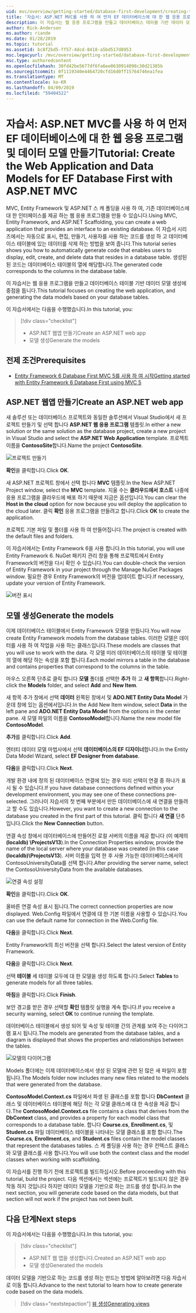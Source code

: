 ```yaml
---
uid: mvc/overview/getting-started/database-first-development/creating-the-web-application
title: '자습서: ASP.NET MVC를 사용 하 여 먼저 EF 데이터베이스에 대 한 웹 응용 프로그램 및 데이터 모델 만들기'
description: 이 자습서는 웹 응용 프로그램을 만들고 데이터베이스 테이블 기반 데이터 모델 생성에 중점을 둡니다.
author: Rick-Anderson
ms.author: riande
ms.date: 01/28/2019
ms.topic: tutorial
ms.assetid: bc8f2bd5-ff57-4dcd-8418-a5bd517d8953
msc.legacyurl: /mvc/overview/getting-started/database-first-development/creating-the-web-application
msc.type: authoredcontent
ms.openlocfilehash: 30fd42be5677df6fa6ee0630914098c30d21385b
ms.sourcegitcommit: 0f1119340e4464720cfd16d0ff15764746ea1fea
ms.translationtype: MT
ms.contentlocale: ko-KR
ms.lasthandoff: 04/09/2019
ms.locfileid: "59404522"
---
```

# <a name="tutorial-create-the-web-application-and-data-models-for-ef-database-first-with-aspnet-mvc"></a><span data-ttu-id="78f14-103">자습서: ASP.NET MVC를 사용 하 여 먼저 EF 데이터베이스에 대 한 웹 응용 프로그램 및 데이터 모델 만들기</span><span class="sxs-lookup"><span data-stu-id="78f14-103">Tutorial: Create the Web Application and Data Models for EF Database First with ASP.NET MVC</span></span>

 <span data-ttu-id="78f14-104">MVC, Entity Framework 및 ASP.NET 스 캐 폴딩을 사용 하 여, 기존 데이터베이스에 대 한 인터페이스를 제공 하는 웹 응용 프로그램을 만들 수 있습니다.</span><span class="sxs-lookup"><span data-stu-id="78f14-104">Using MVC, Entity Framework, and ASP.NET Scaffolding, you can create a web application that provides an interface to an existing database.</span></span> <span data-ttu-id="78f14-105">이 자습서 시리즈에서는 자동으로 표시, 편집, 만들기, 사용자를 사용 하는 코드를 생성 하 고 데이터베이스 테이블에 있는 데이터를 삭제 하는 방법을 보여 줍니다.</span><span class="sxs-lookup"><span data-stu-id="78f14-105">This tutorial series shows you how to automatically generate code that enables users to display, edit, create, and delete data that resides in a database table.</span></span> <span data-ttu-id="78f14-106">생성된 된 코드는 데이터베이스 테이블의 열에 해당합니다.</span><span class="sxs-lookup"><span data-stu-id="78f14-106">The generated code corresponds to the columns in the database table.</span></span>

<span data-ttu-id="78f14-107">이 자습서는 웹 응용 프로그램을 만들고 데이터베이스 테이블 기반 데이터 모델 생성에 중점을 둡니다.</span><span class="sxs-lookup"><span data-stu-id="78f14-107">This tutorial focuses on creating the web application, and generating the data models based on your database tables.</span></span>

<span data-ttu-id="78f14-108">이 자습서에서는 다음을 수행했습니다.</span><span class="sxs-lookup"><span data-stu-id="78f14-108">In this tutorial, you:</span></span>

> [!div class="checklist"]
> * <span data-ttu-id="78f14-109">ASP.NET 웹앱 만들기</span><span class="sxs-lookup"><span data-stu-id="78f14-109">Create an ASP.NET web app</span></span>
> * <span data-ttu-id="78f14-110">모델 생성</span><span class="sxs-lookup"><span data-stu-id="78f14-110">Generate the models</span></span>

## <a name="prerequisites"></a><span data-ttu-id="78f14-111">전제 조건</span><span class="sxs-lookup"><span data-stu-id="78f14-111">Prerequisites</span></span>

* [<span data-ttu-id="78f14-112">Entity Framework 6 Database First MVC 5를 사용 하 여 시작</span><span class="sxs-lookup"><span data-stu-id="78f14-112">Getting started with Entity Framework 6 Database First using MVC 5</span></span>](setting-up-database.md)

## <a name="create-an-aspnet-web-app"></a><span data-ttu-id="78f14-113">ASP.NET 웹앱 만들기</span><span class="sxs-lookup"><span data-stu-id="78f14-113">Create an ASP.NET web app</span></span>

<span data-ttu-id="78f14-114">새 솔루션 또는 데이터베이스 프로젝트와 동일한 솔루션에서 Visual Studio에서 새 프로젝트 만들기 및 선택 합니다 **ASP.NET 웹 응용 프로그램** 템플릿.</span><span class="sxs-lookup"><span data-stu-id="78f14-114">In either a new solution or the same solution as the database project, create a new project in Visual Studio and select the **ASP.NET Web Application** template.</span></span> <span data-ttu-id="78f14-115">프로젝트 이름을 **ContosoSite**합니다.</span><span class="sxs-lookup"><span data-stu-id="78f14-115">Name the project **ContosoSite**.</span></span>

![프로젝트 만들기](creating-the-web-application/_static/image1.png)

<span data-ttu-id="78f14-117">**확인**을 클릭합니다.</span><span class="sxs-lookup"><span data-stu-id="78f14-117">Click **OK**.</span></span>

<span data-ttu-id="78f14-118">새 ASP.NET 프로젝트 창에서 선택 합니다 **MVC** 템플릿.</span><span class="sxs-lookup"><span data-stu-id="78f14-118">In the New ASP.NET Project window, select the **MVC** template.</span></span> <span data-ttu-id="78f14-119">지울 수는 **클라우드에서 호스트** 나중에 응용 프로그램을 클라우드에 배포 하기 때문에 지금은 옵션입니다.</span><span class="sxs-lookup"><span data-stu-id="78f14-119">You can clear the **Host in the cloud** option for now because you will deploy the application to the cloud later.</span></span> <span data-ttu-id="78f14-120">클릭 **확인** 응용 프로그램을 만들려고 합니다.</span><span class="sxs-lookup"><span data-stu-id="78f14-120">Click **OK** to create the application.</span></span>

<span data-ttu-id="78f14-121">프로젝트 기본 파일 및 폴더를 사용 하 여 만들어집니다.</span><span class="sxs-lookup"><span data-stu-id="78f14-121">The project is created with the default files and folders.</span></span>

<span data-ttu-id="78f14-122">이 자습서에서는 Entity Framework 6을 사용 합니다.</span><span class="sxs-lookup"><span data-stu-id="78f14-122">In this tutorial, you will use Entity Framework 6.</span></span> <span data-ttu-id="78f14-123">NuGet 패키지 관리 창을 통해 프로젝트에서 Entity Framework의 버전을 다시 확인 수 있습니다.</span><span class="sxs-lookup"><span data-stu-id="78f14-123">You can double-check the version of Entity Framework in your project through the Manage NuGet Packages window.</span></span> <span data-ttu-id="78f14-124">필요한 경우 Entity Framework의 버전을 업데이트 합니다.</span><span class="sxs-lookup"><span data-stu-id="78f14-124">If necessary, update your version of Entity Framework.</span></span>

![버전 표시](creating-the-web-application/_static/image3.png)

## <a name="generate-the-models"></a><span data-ttu-id="78f14-126">모델 생성</span><span class="sxs-lookup"><span data-stu-id="78f14-126">Generate the models</span></span>

<span data-ttu-id="78f14-127">이제 데이터베이스 테이블에서 Entity Framework 모델을 만듭니다.</span><span class="sxs-lookup"><span data-stu-id="78f14-127">You will now create Entity Framework models from the database tables.</span></span> <span data-ttu-id="78f14-128">이러한 모델은 데이터를 사용 하 여 작업을 사용 하는 클래스입니다.</span><span class="sxs-lookup"><span data-stu-id="78f14-128">These models are classes that you will use to work with the data.</span></span> <span data-ttu-id="78f14-129">각 모델 미러 데이터베이스의 테이블 및 테이블의 열에 해당 하는 속성을 포함 합니다.</span><span class="sxs-lookup"><span data-stu-id="78f14-129">Each model mirrors a table in the database and contains properties that correspond to the columns in the table.</span></span>

<span data-ttu-id="78f14-130">마우스 오른쪽 단추로 클릭 합니다 **모델** 폴더를 선택한 **추가** 하 고 **새 항목**합니다.</span><span class="sxs-lookup"><span data-stu-id="78f14-130">Right-click the **Models** folder, and select **Add** and **New Item**.</span></span>

<span data-ttu-id="78f14-131">새 항목 추가 창에서 선택 **데이터** 왼쪽된 창에서 및 **ADO.NET Entity Data Model** 가운데 창에 있는 옵션에서입니다.</span><span class="sxs-lookup"><span data-stu-id="78f14-131">In the Add New Item window, select **Data** in the left pane and **ADO.NET Entity Data Model** from the options in the center pane.</span></span> <span data-ttu-id="78f14-132">새 모델 파일의 이름을 **ContosoModel**합니다.</span><span class="sxs-lookup"><span data-stu-id="78f14-132">Name the new model file **ContosoModel**.</span></span>

<span data-ttu-id="78f14-133">**추가**를 클릭합니다.</span><span class="sxs-lookup"><span data-stu-id="78f14-133">Click **Add**.</span></span>

<span data-ttu-id="78f14-134">엔터티 데이터 모델 마법사에서 선택 **데이터베이스의 EF 디자이너**합니다.</span><span class="sxs-lookup"><span data-stu-id="78f14-134">In the Entity Data Model Wizard, select **EF Designer from database**.</span></span>

<span data-ttu-id="78f14-135">**다음**을 클릭합니다.</span><span class="sxs-lookup"><span data-stu-id="78f14-135">Click **Next**.</span></span>

<span data-ttu-id="78f14-136">개발 환경 내에 정의 된 데이터베이스 연결에 있는 경우 미리 선택이 연결 중 하나가 표시 될 수 있습니다.</span><span class="sxs-lookup"><span data-stu-id="78f14-136">If you have database connections defined within your development environment, you may see one of these connections pre-selected.</span></span> <span data-ttu-id="78f14-137">그러나이 자습서의 첫 번째 부분에서 만든 데이터베이스에 새 연결을 만들려고 할 수도 있습니다.</span><span class="sxs-lookup"><span data-stu-id="78f14-137">However, you want to create a new connection to the database you created in the first part of this tutorial.</span></span> <span data-ttu-id="78f14-138">클릭 합니다 **새 연결** 단추입니다.</span><span class="sxs-lookup"><span data-stu-id="78f14-138">Click the **New Connection** button.</span></span>

<span data-ttu-id="78f14-139">연결 속성 창에서 데이터베이스에 만들어진 로컬 서버의 이름을 제공 합니다 (이 예제의 **(localdb) \ProjectsV13**).</span><span class="sxs-lookup"><span data-stu-id="78f14-139">In the Connection Properties window, provide the name of the local server where your database was created (in this case **(localdb)\ProjectsV13**).</span></span> <span data-ttu-id="78f14-140">서버 이름을 입력 한 후 사용 가능한 데이터베이스에서의 ContosoUniversityData를 선택 합니다.</span><span class="sxs-lookup"><span data-stu-id="78f14-140">After providing the server name, select the ContosoUniversityData from the available databases.</span></span>

![연결 속성 설정](creating-the-web-application/_static/image8.png)

<span data-ttu-id="78f14-142">**확인**을 클릭합니다.</span><span class="sxs-lookup"><span data-stu-id="78f14-142">Click **OK**.</span></span>

<span data-ttu-id="78f14-143">올바른 연결 속성 표시 됩니다.</span><span class="sxs-lookup"><span data-stu-id="78f14-143">The correct connection properties are now displayed.</span></span> <span data-ttu-id="78f14-144">Web.Config 파일에서 연결에 대 한 기본 이름을 사용할 수 있습니다.</span><span class="sxs-lookup"><span data-stu-id="78f14-144">You can use the default name for connection in the Web.Config file.</span></span>

<span data-ttu-id="78f14-145">**다음**을 클릭합니다.</span><span class="sxs-lookup"><span data-stu-id="78f14-145">Click **Next**.</span></span>

<span data-ttu-id="78f14-146">Entity Framework의 최신 버전을 선택 합니다.</span><span class="sxs-lookup"><span data-stu-id="78f14-146">Select the latest version of Entity Framework.</span></span>

<span data-ttu-id="78f14-147">**다음**을 클릭합니다.</span><span class="sxs-lookup"><span data-stu-id="78f14-147">Click **Next**.</span></span>

<span data-ttu-id="78f14-148">선택 **테이블** 세 테이블 모두에 대 한 모델을 생성 하도록 합니다.</span><span class="sxs-lookup"><span data-stu-id="78f14-148">Select **Tables** to generate models for all three tables.</span></span>

<span data-ttu-id="78f14-149">**마침**을 클릭합니다.</span><span class="sxs-lookup"><span data-stu-id="78f14-149">Click **Finish**.</span></span>

<span data-ttu-id="78f14-150">보안 경고를 받은 경우 선택할 **확인** 템플릿 실행을 계속 합니다.</span><span class="sxs-lookup"><span data-stu-id="78f14-150">If you receive a security warning, select **OK** to continue running the template.</span></span>

<span data-ttu-id="78f14-151">데이터베이스 테이블에서 생성 되어 및 속성 및 테이블 간의 관계를 보여 주는 다이어그램 표시 됩니다.</span><span class="sxs-lookup"><span data-stu-id="78f14-151">The models are generated from the database tables, and a diagram is displayed that shows the properties and relationships between the tables.</span></span>

![모델의 다이어그램](creating-the-web-application/_static/image11.png)

<span data-ttu-id="78f14-153">Models 폴더에는 이제 데이터베이스에서 생성 된 모델에 관련 된 많은 새 파일이 포함 됩니다.</span><span class="sxs-lookup"><span data-stu-id="78f14-153">The Models folder now includes many new files related to the models that were generated from the database.</span></span>

<span data-ttu-id="78f14-154">**ContosoModel.Context.cs** 파일에서 파생 된 클래스를 포함 합니다 **DbContext** 클래스 및 데이터베이스 테이블에 해당 하는 각 모델 클래스에 대 한 속성을 제공 합니다.</span><span class="sxs-lookup"><span data-stu-id="78f14-154">The **ContosoModel.Context.cs** file contains a class that derives from the **DbContext** class, and provides a property for each model class that corresponds to a database table.</span></span> <span data-ttu-id="78f14-155">합니다 **Course.cs**, **Enrollment.cs**, 및 **Student.cs** 파일 데이터베이스 테이블을 나타내는 모델 클래스를 포함 합니다.</span><span class="sxs-lookup"><span data-stu-id="78f14-155">The **Course.cs**, **Enrollment.cs**, and **Student.cs** files contain the model classes that represent the databases tables.</span></span> <span data-ttu-id="78f14-156">스 캐 폴딩을 사용 하는 경우 컨텍스트 클래스와 모델 클래스를 사용 합니다.</span><span class="sxs-lookup"><span data-stu-id="78f14-156">You will use both the context class and the model classes when working with scaffolding.</span></span>

<span data-ttu-id="78f14-157">이 자습서를 진행 하기 전에 프로젝트를 빌드하십시오.</span><span class="sxs-lookup"><span data-stu-id="78f14-157">Before proceeding with this tutorial, build the project.</span></span> <span data-ttu-id="78f14-158">다음 섹션에서는 섹션에는 프로젝트가 빌드되지 않은 경우 작동 하지 것입니다 하지만 데이터 모델을 기반으로 하는 코드를 생성 합니다.</span><span class="sxs-lookup"><span data-stu-id="78f14-158">In the next section, you will generate code based on the data models, but that section will not work if the project has not been built.</span></span>

## <a name="next-steps"></a><span data-ttu-id="78f14-159">다음 단계</span><span class="sxs-lookup"><span data-stu-id="78f14-159">Next steps</span></span>

<span data-ttu-id="78f14-160">이 자습서에서는 다음을 수행했습니다.</span><span class="sxs-lookup"><span data-stu-id="78f14-160">In this tutorial, you:</span></span>

> [!div class="checklist"]
> * <span data-ttu-id="78f14-161">ASP.NET 웹 앱을 생성합니다.</span><span class="sxs-lookup"><span data-stu-id="78f14-161">Created an ASP.NET web app</span></span>
> * <span data-ttu-id="78f14-162">모델 생성</span><span class="sxs-lookup"><span data-stu-id="78f14-162">Generated the models</span></span>

<span data-ttu-id="78f14-163">데이터 모델을 기반으로 하는 코드를 생성 하는 만드는 방법에 알아보려면 다음 자습서로 이동 합니다.</span><span class="sxs-lookup"><span data-stu-id="78f14-163">Advance to the next tutorial to learn how to create generate code based on the data models.</span></span>
> [!div class="nextstepaction"]
> [<span data-ttu-id="78f14-164">뷰 생성</span><span class="sxs-lookup"><span data-stu-id="78f14-164">Generating views</span></span>](generating-views.md)
